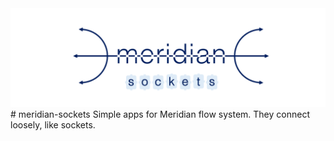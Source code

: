 <img src="./docs/images/meridian_sokets_logo.png">
# meridian-sockets
Simple apps for Meridian flow system. They connect loosely, like sockets.

